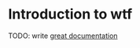 # Introduction to wtf

TODO: write [great documentation](http://jacobian.org/writing/great-documentation/what-to-write/)
